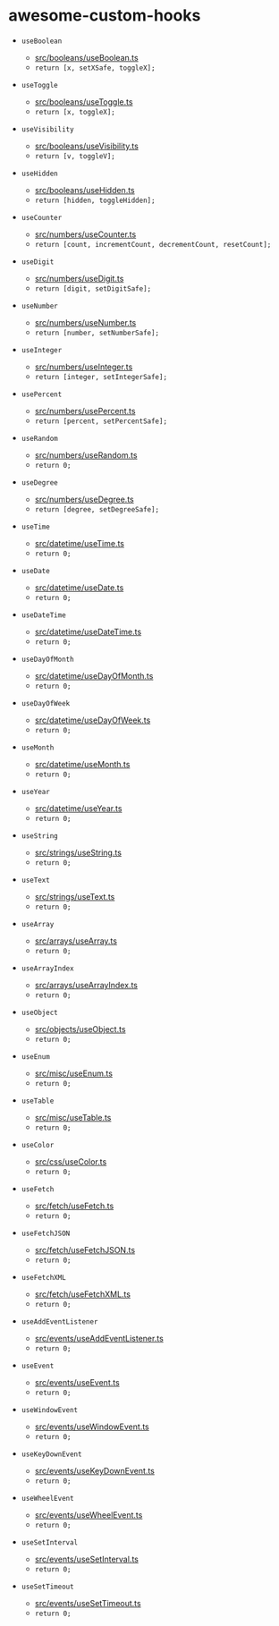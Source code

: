 
# awesome-custom-hooks
* `useBoolean`

	- [src/booleans/useBoolean.ts](https://github.com/iaseth/awesome-custom-hooks/blob/master/src/booleans/useBoolean.ts)
	- `return [x, setXSafe, toggleX];`
* `useToggle`

	- [src/booleans/useToggle.ts](https://github.com/iaseth/awesome-custom-hooks/blob/master/src/booleans/useToggle.ts)
	- `return [x, toggleX];`
* `useVisibility`

	- [src/booleans/useVisibility.ts](https://github.com/iaseth/awesome-custom-hooks/blob/master/src/booleans/useVisibility.ts)
	- `return [v, toggleV];`
* `useHidden`

	- [src/booleans/useHidden.ts](https://github.com/iaseth/awesome-custom-hooks/blob/master/src/booleans/useHidden.ts)
	- `return [hidden, toggleHidden];`
* `useCounter`

	- [src/numbers/useCounter.ts](https://github.com/iaseth/awesome-custom-hooks/blob/master/src/numbers/useCounter.ts)
	- `return [count, incrementCount, decrementCount, resetCount];`
* `useDigit`

	- [src/numbers/useDigit.ts](https://github.com/iaseth/awesome-custom-hooks/blob/master/src/numbers/useDigit.ts)
	- `return [digit, setDigitSafe];`
* `useNumber`

	- [src/numbers/useNumber.ts](https://github.com/iaseth/awesome-custom-hooks/blob/master/src/numbers/useNumber.ts)
	- `return [number, setNumberSafe];`
* `useInteger`

	- [src/numbers/useInteger.ts](https://github.com/iaseth/awesome-custom-hooks/blob/master/src/numbers/useInteger.ts)
	- `return [integer, setIntegerSafe];`
* `usePercent`

	- [src/numbers/usePercent.ts](https://github.com/iaseth/awesome-custom-hooks/blob/master/src/numbers/usePercent.ts)
	- `return [percent, setPercentSafe];`
* `useRandom`

	- [src/numbers/useRandom.ts](https://github.com/iaseth/awesome-custom-hooks/blob/master/src/numbers/useRandom.ts)
	- `return 0;`
* `useDegree`

	- [src/numbers/useDegree.ts](https://github.com/iaseth/awesome-custom-hooks/blob/master/src/numbers/useDegree.ts)
	- `return [degree, setDegreeSafe];`
* `useTime`

	- [src/datetime/useTime.ts](https://github.com/iaseth/awesome-custom-hooks/blob/master/src/datetime/useTime.ts)
	- `return 0;`
* `useDate`

	- [src/datetime/useDate.ts](https://github.com/iaseth/awesome-custom-hooks/blob/master/src/datetime/useDate.ts)
	- `return 0;`
* `useDateTime`

	- [src/datetime/useDateTime.ts](https://github.com/iaseth/awesome-custom-hooks/blob/master/src/datetime/useDateTime.ts)
	- `return 0;`
* `useDayOfMonth`

	- [src/datetime/useDayOfMonth.ts](https://github.com/iaseth/awesome-custom-hooks/blob/master/src/datetime/useDayOfMonth.ts)
	- `return 0;`
* `useDayOfWeek`

	- [src/datetime/useDayOfWeek.ts](https://github.com/iaseth/awesome-custom-hooks/blob/master/src/datetime/useDayOfWeek.ts)
	- `return 0;`
* `useMonth`

	- [src/datetime/useMonth.ts](https://github.com/iaseth/awesome-custom-hooks/blob/master/src/datetime/useMonth.ts)
	- `return 0;`
* `useYear`

	- [src/datetime/useYear.ts](https://github.com/iaseth/awesome-custom-hooks/blob/master/src/datetime/useYear.ts)
	- `return 0;`
* `useString`

	- [src/strings/useString.ts](https://github.com/iaseth/awesome-custom-hooks/blob/master/src/strings/useString.ts)
	- `return 0;`
* `useText`

	- [src/strings/useText.ts](https://github.com/iaseth/awesome-custom-hooks/blob/master/src/strings/useText.ts)
	- `return 0;`
* `useArray`

	- [src/arrays/useArray.ts](https://github.com/iaseth/awesome-custom-hooks/blob/master/src/arrays/useArray.ts)
	- `return 0;`
* `useArrayIndex`

	- [src/arrays/useArrayIndex.ts](https://github.com/iaseth/awesome-custom-hooks/blob/master/src/arrays/useArrayIndex.ts)
	- `return 0;`
* `useObject`

	- [src/objects/useObject.ts](https://github.com/iaseth/awesome-custom-hooks/blob/master/src/objects/useObject.ts)
	- `return 0;`
* `useEnum`

	- [src/misc/useEnum.ts](https://github.com/iaseth/awesome-custom-hooks/blob/master/src/misc/useEnum.ts)
	- `return 0;`
* `useTable`

	- [src/misc/useTable.ts](https://github.com/iaseth/awesome-custom-hooks/blob/master/src/misc/useTable.ts)
	- `return 0;`
* `useColor`

	- [src/css/useColor.ts](https://github.com/iaseth/awesome-custom-hooks/blob/master/src/css/useColor.ts)
	- `return 0;`
* `useFetch`

	- [src/fetch/useFetch.ts](https://github.com/iaseth/awesome-custom-hooks/blob/master/src/fetch/useFetch.ts)
	- `return 0;`
* `useFetchJSON`

	- [src/fetch/useFetchJSON.ts](https://github.com/iaseth/awesome-custom-hooks/blob/master/src/fetch/useFetchJSON.ts)
	- `return 0;`
* `useFetchXML`

	- [src/fetch/useFetchXML.ts](https://github.com/iaseth/awesome-custom-hooks/blob/master/src/fetch/useFetchXML.ts)
	- `return 0;`
* `useAddEventListener`

	- [src/events/useAddEventListener.ts](https://github.com/iaseth/awesome-custom-hooks/blob/master/src/events/useAddEventListener.ts)
	- `return 0;`
* `useEvent`

	- [src/events/useEvent.ts](https://github.com/iaseth/awesome-custom-hooks/blob/master/src/events/useEvent.ts)
	- `return 0;`
* `useWindowEvent`

	- [src/events/useWindowEvent.ts](https://github.com/iaseth/awesome-custom-hooks/blob/master/src/events/useWindowEvent.ts)
	- `return 0;`
* `useKeyDownEvent`

	- [src/events/useKeyDownEvent.ts](https://github.com/iaseth/awesome-custom-hooks/blob/master/src/events/useKeyDownEvent.ts)
	- `return 0;`
* `useWheelEvent`

	- [src/events/useWheelEvent.ts](https://github.com/iaseth/awesome-custom-hooks/blob/master/src/events/useWheelEvent.ts)
	- `return 0;`
* `useSetInterval`

	- [src/events/useSetInterval.ts](https://github.com/iaseth/awesome-custom-hooks/blob/master/src/events/useSetInterval.ts)
	- `return 0;`
* `useSetTimeout`

	- [src/events/useSetTimeout.ts](https://github.com/iaseth/awesome-custom-hooks/blob/master/src/events/useSetTimeout.ts)
	- `return 0;`



